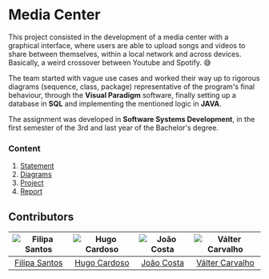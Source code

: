 # Media Center

This project consisted in the development of a media center with a graphical interface, where users are able to upload songs and videos to share between themselves,
within a local network and across devices.
Basically, a weird crossover between Youtube and Spotify. :sweat_smile:

The team started with vague use cases and worked their way up to rigorous diagrams (sequence, class, package) representative of the program's
final behaviour, through the **Visual Paradigm** software, finally setting up a database in **SQL** and implementing the mentioned logic in **JAVA**.

The assignment was developed in **Software Systems Development**, in the first semester of the 3rd and last year of the Bachelor's degree.

### Content

1. [Statement](statement.pdf)
2. [Diagrams](diagrams)
3. [Project](project)
4. [Report](report.pdf)

## Contributors

![Filipa Santos][filipa-pic] | ![Hugo Cardoso][hugo-pic] | ![João Costa][cunha-pic] | ![Válter Carvalho][valter-pic]
:---: | :---: | :---: | :---:
[Filipa Santos][filipa] | [Hugo Cardoso][hugo] | [João Costa][cunha] | [Válter Carvalho][valter]

[filipa]: https://github.com/fliper6
[filipa-pic]: https://github.com/fliper6.png?size=120
[hugo]: https://github.com/Abjiri
[hugo-pic]: https://github.com/Abjiri.png?size=120
[cunha]: https://github.com/Jcc20
[cunha-pic]: https://github.com/Jcc20.png?size=120
[valter]: https://github.com/wurzy
[valter-pic]: https://github.com/wurzy.png?size=120
